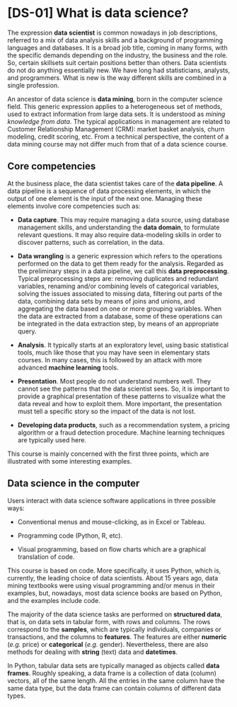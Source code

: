 # [DS-01] What is data science?

The expression **data scientist** is common nowadays in job descriptions, referred to a mix of data analysis skills and a background of programming languages and databases. It is a broad job title, coming in many forms, with the specific demands depending on the industry, the business and the role. So, certain skillsets suit certain positions better than others. Data scientists do not do anything essentially new. We have long had statisticians, analysts, and programmers. What is new is the way different skills are combined in a single profession.

An ancestor of data science is **data mining**, born in the computer science field. This generic expression applies to a heterogeneous set of methods, used to extract information from large data sets. It is understood as *mining knowledge from data*. The typical applications in management are related to Customer Relationship Management (CRM): market basket analysis, churn modeling, credit scoring, etc. From a technical perspective, the content of a data mining course may not differ much from that of a data science course.

## Core competencies

At the business place, the data scientist takes care of the **data pipeline**. A data pipeline is a sequence of data processing elements, in which the output of one element is the input of the next one. Managing these elements involve core competencies such as:

* **Data capture**. This may require managing a data source, using database management skills, and understanding the **data domain**, to formulate relevant questions. It may also require data-modeling skills in order to discover patterns, such as correlation, in the data.

* **Data wrangling** is a generic expression which refers to the operations performed on the data to get them ready for the analysis. Regarded as the preliminary steps in a data pipeline, we call this **data preprocessing**. Typical preprocessing steps are: removing duplicates and redundant variables, renaming and/or combining levels of categorical variables, solving the issues associated to missing data, filtering out parts of the data, combining data sets by means of joins and unions, and aggregating the data based on one or more grouping variables. When the data are extracted from a database, some of these operations can be integrated in the data extraction step, by means of an appropriate query.

* **Analysis**. It typically starts at an exploratory level, using basic statistical tools, much like those that you may have seen in elementary stats courses. In many cases, this is followed by an attack with more advanced **machine learning** tools.

* **Presentation**. Most people do not understand numbers well. They cannot see the patterns that the data scientist sees. So, it is important to provide a graphical presentation of these patterns to visualize what the data reveal and how to exploit them. More important, the presentation must tell a specific story so the impact of the data is not lost.

* **Developing data products**, such as a recommendation system, a pricing algorithm or a fraud detection procedure. Machine learning techniques are typically used here.

This course is mainly concerned with the first three points, which are illustrated with some interesting examples.

## Data science in the computer

Users interact with data science software applications in three possible ways:

* Conventional menus and mouse-clicking, as in Excel or Tableau.

* Programming code (Python, R, etc).

* Visual programming, based on flow charts which are a graphical translation of code.

This course is based on code. More specifically, it uses Python, which is, currently, the leading choice of data scientists. About 15 years ago, data mining textbooks were using visual programming and/or menus in their examples, but, nowadays, most data science books are based on Python, and the examples include code.

The majority of the data science tasks are performed on **structured data**, that is, on data sets in tabular form, with rows and columns. The rows correspond to the **samples**, which are typically individuals, companies or transactions, and the columns to **features**. The features are either **numeric** (*e.g.* price) or **categorical** (*e.g.* gender). Nevertheless, there are also methods for dealing with **string** (text) data and **datetimes**.

In Python, tabular data sets are typically managed as objects called **data frames**. Roughly speaking, a data frame is a collection of data (column) vectors, all of the same length. All the entries in the same column have the same data type, but the data frame can contain columns of different data types.
